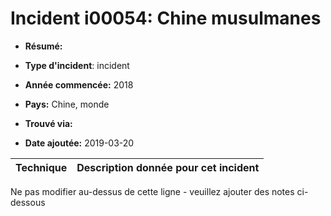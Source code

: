 # Incident i00054: Chine musulmanes

* **Résumé:**

* **Type d'incident**: incident

* **Année commencée:** 2018

* **Pays:** Chine, monde

* **Trouvé via:**

* **Date ajoutée:** 2019-03-20
 

|Technique |Description donnée pour cet incident |
|--------- |------------------------- |


Ne pas modifier au-dessus de cette ligne - veuillez ajouter des notes ci-dessous